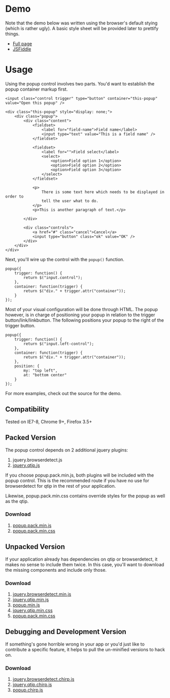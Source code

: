 # Demo

Note that the demo below was written using the browser's default stying (which is rather ugly). A basic style sheet will be provided later to prettify things.

* [Full page](http://jsfiddle.net/jookyboi/FEa5J/10/embedded/result/)
* [JSFiddle](http://jsfiddle.net/jookyboi/FEa5J/10/)

# Usage

Using the popup control involves two parts. You'd want to establish the popup container markup first.

	<input class="control trigger" type="button" container="this-popup" value="Open this popup" />

	<div class="this-popup" style="display: none;">
		<div class="popup">
			<div class="content">
				<fieldset>
					<label for="field-name">Field name</label>
					<input type="text" value="This is a field name" />
				</fieldset>

				<fieldset>
					<label for="">Field select</label>
					<select>
						<option>Field option 1</option>
						<option>Field option 2</option>
						<option>Field option 3</option>
					</select>
				</fieldset>

				<p>
					There is some text here which needs to be displayed in order to
					tell the user what to do.
				</p>
				<p>This is another paragraph of text.</p>

			</div>

			<div class="controls">
				<a href="#" class="cancel">Cancel</a>
				<input type="button" class="ok" value="OK" />
			</div>
		</div>
	</div>

Next, you'll wire up the control with the `popup()` function.

	popup({
		trigger: function() {
			return $("input.control");
		},
		container: function(trigger) {
			return $("div." + trigger.attr("container"));
		}
	});

Most of your visual configuration will be done through HTML. The popup however, is in charge of positioning your popup in relation to the trigger button/link/linkbutton. The following positions your popup to the right of the trigger button.

	popup({
		trigger: function() {
			return $("input.left-control");
		},
		container: function(trigger) {
			return $("div." + trigger.attr("container"));
		},
		position: {
			my: "top left",
			at: "bottom center"
		}
	});

For more examples, check out the source for the demo.

## Compatibility

Tested on IE7-8, Chrome 9+, Firefox 3.5+

## Packed Version

The popup control depends on 2 additional jquery plugins:

1. jquery.browserdetect.js
2. [jquery.qtip.js](http://craigsworks.com/projects/qtip2/)

If you choose popup.pack.min.js, both plugins will be included with the popup control. This is the recommended route if you have no use for browserdetect for qtip in the rest of your application.

Likewise, popup.pack.min.css contains override styles for the popup as well as the qtip.

### Download

1. [popup.pack.min.js](https://github.com/ZS/jquery.controls/raw/master/popup/js/popup.pack.min.js)
2. [popup.pack.min.css](https://github.com/ZS/jquery.controls/raw/master/popup/css/popup.pack.min.css)


## Unpacked Version

If your application already has dependencies on qtip or browserdetect, it makes no sense to include them twice. In this case, you'll want to download the missing components and include only those.

### Download

1. [jquery.browserdetect.min.js](https://github.com/ZS/jquery.controls/raw/master/popup/js/jquery.browserdetect.min.js)
2. [jquery.qtip.min.js](https://github.com/ZS/jquery.controls/blob/master/popup/js/jquery.qtip.min.js)
3. [popup.min.js](https://github.com/ZS/jquery.controls/raw/master/popup/js/popup.min.js)
4. [jquery.qtip.min.css](https://github.com/ZS/jquery.controls/raw/master/popup/css/jquery.qtip.min.css)
5. [popup.pack.min.css](https://github.com/ZS/jquery.controls/raw/master/popup/css/popup.pack.min.css)

## Debugging and Development Version

If something's gone horrible wrong in your app or you'd just like to contribute a specific feature, it helps to pull the un-minified versions to hack on.

### Download

1. [jquery.browserdetect.chirp.js](https://github.com/ZS/jquery.controls/raw/master/popup/js/jquery.browserdetect.chirp.js)
2. [jquery.qtip.chirp.js](https://github.com/ZS/jquery.controls/raw/master/popup/js/jquery.qtip.chirp.js)
3. [popup.chirp.js](https://github.com/ZS/jquery.controls/raw/master/popup/js/popup.chirp.js)



